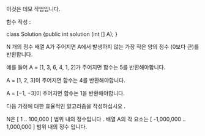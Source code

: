 이것은 데모 작업입니다.

함수 작성 :

class Solution {public int solution (int [] A); }

N 개의 정수 배열 A가 주어지면 A에서 발생하지 않는 가장 작은 양의 정수 (0보다 큰)를 반환합니다.

예를 들어 A = [1, 3, 6, 4, 1, 2]가 주어지면 함수는 5를 반환해야합니다.

A = [1, 2, 3]이 주어지면 함수는 4를 반환해야합니다.

A = [−1, −3]이 주어지면 함수는 1을 반환해야합니다.

다음 가정에 대한 효율적인 알고리즘을 작성하십시오 .

N은 [ 1 .. 100,000 ] 범위 내의 정수입니다 .
배열 A의 각 요소는 [ -1,000,000 .. 1,000,000 ] 범위 내의 정수 입니다.